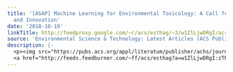 ```yaml
---
title: '[ASAP] Machine Learning for Environmental Toxicology: A Call for Integration
  and Innovation'
date: '2018-10-19'
linkTitle: http://feedproxy.google.com/~r/acs/esthag/~3/w1ZlLjwDRgI/acs.est.8b05382
source: 'Environmental Science & Technology: Latest Articles (ACS Publications)'
description: |-
  <p><img src="https://pubs.acs.org/appl/literatum/publisher/achs/journals/content/esthag/0/esthag.ahead-of-print/acs.est.8b05382/20181018/images/medium/es-2018-053827_0003.gif" alt="TOC Graphic"/></p><div><cite>Environmental Science & Technology</cite></div><div>DOI: 10.1021/acs.est.8b05382</div><div class="feedflare">
  <a href="http://feeds.feedburner.com/~ff/acs/esthag?a=w1ZlLjwDRgI:zTPeiepBgaw:yIl2AUoC8zA"><img src="http://feeds.feedburner.com/~ff/acs/esthag?d=yIl2AUoC8zA" border="0"></img></a>
---
```

